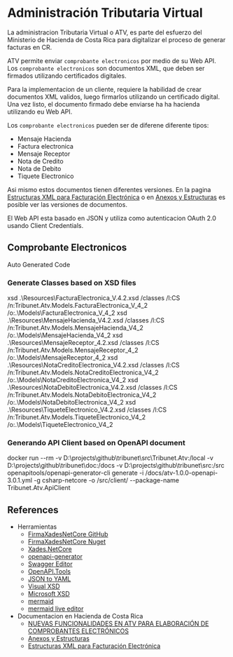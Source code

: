 # Administración Tributaria Virtual

La administracion Tributaria Virtual o ATV, es parte del esfuerzo del Ministerio de Hacienda de Costa Rica para digitalizar el proceso de generar facturas en CR. 

ATV permite enviar `comprobante electronicos` por medio de su Web API. Los `comprobante electronicos` son documentos XML, que deben ser firmados utilizando certificados digitales.

Para la implementacion de un cliente, requiere la habilidad de crear documentos XML validos, luego firmarlos utilizando un certificado digital. Una vez listo, el documento firmado debe enviarse ha ha hacienda utilizando eu Web API.

Los `comprobante electronicos` pueden ser de diferene diferente tipos:
- Mensaje Hacienda
- Factura electronica
- Mensaje Receptor
- Nota de Credito
- Nota de Debito
- Tiquete Electronico

Asi mismo estos documentos tienen diferentes versiones. En la pagina [Estructuras XML para Facturación Electrónica](https://tribunet.hacienda.go.cr/FormatosYEstructurasXML.jsp) o en [Anexos y Estructuras](https://www.hacienda.go.cr/ATV/ComprobanteElectronico/frmAnexosyEstructuras.aspx#) es posible ver las versiones de documentos.


El Web API esta basado en JSON  y utiliza como autenticacion OAuth 2.0 usando Client Credentials. 

## Comprobante Electronicos


Auto Generated Code
### Generate Classes based on XSD files
xsd .\Resources\FacturaElectronica_V.4.2.xsd  /classes /l:CS /n:Tribunet.Atv.Models.FacturaElectronica_V_4_2 /o:.\Models\FacturaElectronica_V_4_2
xsd .\Resources\MensajeHacienda_V4.2.xsd  /classes /l:CS /n:Tribunet.Atv.Models.MensajeHacienda_V4_2 /o:.\Models\MensajeHacienda_V4_2
xsd .\Resources\MensajeReceptor_4.2.xsd  /classes /l:CS /n:Tribunet.Atv.Models.MensajeReceptor_4_2 /o:.\Models\MensajeReceptor_4_2
xsd .\Resources\NotaCreditoElectronica_V4.2.xsd  /classes /l:CS /n:Tribunet.Atv.Models.NotaCreditoElectronica_V4_2 /o:.\Models\NotaCreditoElectronica_V4_2
xsd .\Resources\NotaDebitoElectronica_V4.2.xsd  /classes /l:CS /n:Tribunet.Atv.Models.NotaDebitoElectronica_V4_2 /o:.\Models\NotaDebitoElectronica_V4_2
xsd .\Resources\TiqueteElectronico_V4.2.xsd  /classes /l:CS /n:Tribunet.Atv.Models.TiqueteElectronico_V4_2 /o:.\Models\TiqueteElectronico_V4_2

### Generando API Client based on OpenAPI document
docker run --rm -v D:\projects\github\tribunet\src\Tribunet.Atv:/local -v D:\projects\github\tribunet\doc:/docs -v D:\projects\github\tribunet\src:/src openapitools/openapi-generator-cli generate -i /docs/atv-1.0.0-openapi-3.0.1.yml -g csharp-netcore -o /src/client/ --package-name Tribunet.Atv.ApiClient


## References

- Herramientas
  - [FirmaXadesNetCore GitHub](https://github.com/newverdun/FirmaXadesNetCore)
  - [FirmaXadesNetCore Nuget](https://www.nuget.org/packages/FirmaXadesNetCore/ )
  - [Xades.NetCore](https://github.com/pgiacomo69/Xades.NetCore)
  - [openapi-generator](https://openapi-generator.tech/)
  - [Swagger Editor](https://editor.swagger.io)
  - [OpenAPI.Tools](https://openapi.tools/)
  - [JSON to YAML](https://onlineyamltools.com/convert-json-to-yaml)
  - [Visual XSD](http://visualxsd.com)
  - [Microsoft XSD](https://docs.microsoft.com/en-us/dotnet/standard/serialization/xml-schema-def-tool-gen)
  - [mermaid](https://mermaid-js.github.io)
  - [mermaid live editor](https://mermaid.live/edit#eyJjb2RlIjoiZ3JhcGggVERcbiAgICBBW0NocmlzdG1hc10gLS0-fEdldCBtb25leXwgQihHbyBzaG9wcGluZylcbiAgICBCIC0tPiBDe0xldCBtZSB0aGlua31cbiAgICBDIC0tPnxPbmV8IERbTGFwdG9wXVxuICAgIEMgLS0-fFR3b3wgRVtpUGhvbmVdXG4gICAgQyAtLT58VGhyZWV8IEZbZmE6ZmEtY2FyIENhcl1cbiAgIiwibWVybWFpZCI6IntcbiAgXCJ0aGVtZVwiOiBcImRhcmtcIlxufSIsInVwZGF0ZUVkaXRvciI6dHJ1ZSwiYXV0b1N5bmMiOnRydWUsInVwZGF0ZURpYWdyYW0iOnRydWV9)
- Documentacion en Hacienda de Costa Rica 
  - [NUEVAS FUNCIONALIDADES EN ATV PARA ELABORACIÓN DE COMPROBANTES ELECTRÓNICOS](https://www.hacienda.go.cr/contenido/14050-nuevas-funcionalidades-en-atv-para-elaboracion-de-comprobantes-electronicos)
  - [Anexos y Estructuras](https://www.hacienda.go.cr/ATV/ComprobanteElectronico/frmAnexosyEstructuras.aspx#)
  - [Estructuras XML para Facturación Electrónica](https://tribunet.hacienda.go.cr/FormatosYEstructurasXML.jsp#)